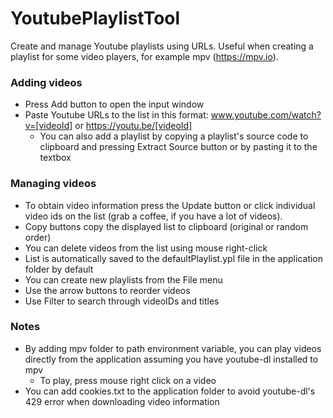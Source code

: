 # YoutubePlaylistTool
Create and manage Youtube playlists using URLs. Useful when creating a playlist for some video players, for example mpv (https://mpv.io).

<h3>Adding videos</h3>

- Press Add button to open the input window </br>
- Paste Youtube URLs to the list in this format: www.youtube.com/watch?v=[videoId] or https://youtu.be/[videoId] </br>
  - You can also add a playlist by copying a playlist's source code to clipboard and pressing Extract Source button or by pasting it to the textbox </br>

<h3>Managing videos</h3>

- To obtain video information press the Update button or click individual video ids on the list (grab a coffee, if you have a lot of videos). </br>
- Copy buttons copy the displayed list to clipboard (original or random order)
- You can delete videos from the list using mouse right-click
- List is automatically saved to the defaultPlaylist.ypl file in the application folder by default
- You can create new playlists from the File menu
- Use the arrow buttons to reorder videos
- Use Filter to search through videoIDs and titles

<h3>Notes</h3>

- By adding mpv folder to path environment variable, you can play videos directly from the application assuming you have youtube-dl installed to mpv
  -  To play, press mouse right click on a video
- You can add cookies.txt to the application folder to avoid youtube-dl's 429 error when downloading video information
